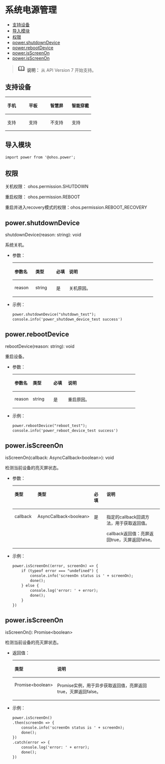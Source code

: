 # 系统电源管理<a name="ZH-CN_TOPIC_0000001164130786"></a>

-   [支持设备](#zh-cn_topic_0000001209567627_section8858145319412)
-   [导入模块](#zh-cn_topic_0000001209567627_s56d19203690d4782bfc74069abb6bd71)
-   [权限](#zh-cn_topic_0000001209567627_section11257113618419)
-   [power.shutdownDevice](#zh-cn_topic_0000001209567627_section192192415554)
-   [power.rebootDevice](#zh-cn_topic_0000001209567627_section1773218207620)
-   [power.isScreenOn](#zh-cn_topic_0000001209567627_section69511458115312)
-   [power.isScreenOn](#zh-cn_topic_0000001209567627_section143367619119)

>![](../../public_sys-resources/icon-note.gif) **说明：** 
>从 API Version 7 开始支持。

## 支持设备<a name="zh-cn_topic_0000001209567627_section8858145319412"></a>

<a name="zh-cn_topic_0000001209567627_table785845317416"></a>
<table><thead align="left"><tr id="zh-cn_topic_0000001209567627_row188588531947"><th class="cellrowborder" valign="top" width="25%" id="mcps1.1.5.1.1"><p id="zh-cn_topic_0000001209567627_p168595537417"><a name="zh-cn_topic_0000001209567627_p168595537417"></a><a name="zh-cn_topic_0000001209567627_p168595537417"></a>手机</p>
</th>
<th class="cellrowborder" valign="top" width="25%" id="mcps1.1.5.1.2"><p id="zh-cn_topic_0000001209567627_p158593531343"><a name="zh-cn_topic_0000001209567627_p158593531343"></a><a name="zh-cn_topic_0000001209567627_p158593531343"></a>平板</p>
</th>
<th class="cellrowborder" valign="top" width="25%" id="mcps1.1.5.1.3"><p id="zh-cn_topic_0000001209567627_p1885917531416"><a name="zh-cn_topic_0000001209567627_p1885917531416"></a><a name="zh-cn_topic_0000001209567627_p1885917531416"></a>智慧屏</p>
</th>
<th class="cellrowborder" valign="top" width="25%" id="mcps1.1.5.1.4"><p id="zh-cn_topic_0000001209567627_p185910531748"><a name="zh-cn_topic_0000001209567627_p185910531748"></a><a name="zh-cn_topic_0000001209567627_p185910531748"></a>智能穿戴</p>
</th>
</tr>
</thead>
<tbody><tr id="zh-cn_topic_0000001209567627_row18594532419"><td class="cellrowborder" valign="top" width="25%" headers="mcps1.1.5.1.1 "><p id="zh-cn_topic_0000001209567627_p17859185312414"><a name="zh-cn_topic_0000001209567627_p17859185312414"></a><a name="zh-cn_topic_0000001209567627_p17859185312414"></a>支持</p>
</td>
<td class="cellrowborder" valign="top" width="25%" headers="mcps1.1.5.1.2 "><p id="zh-cn_topic_0000001209567627_p2085920531148"><a name="zh-cn_topic_0000001209567627_p2085920531148"></a><a name="zh-cn_topic_0000001209567627_p2085920531148"></a>支持</p>
</td>
<td class="cellrowborder" valign="top" width="25%" headers="mcps1.1.5.1.3 "><p id="zh-cn_topic_0000001209567627_p68595531247"><a name="zh-cn_topic_0000001209567627_p68595531247"></a><a name="zh-cn_topic_0000001209567627_p68595531247"></a>不支持</p>
</td>
<td class="cellrowborder" valign="top" width="25%" headers="mcps1.1.5.1.4 "><p id="zh-cn_topic_0000001209567627_p1785935316416"><a name="zh-cn_topic_0000001209567627_p1785935316416"></a><a name="zh-cn_topic_0000001209567627_p1785935316416"></a>支持</p>
</td>
</tr>
</tbody>
</table>

## 导入模块<a name="zh-cn_topic_0000001209567627_s56d19203690d4782bfc74069abb6bd71"></a>

```
import power from '@ohos.power';
```

## 权限<a name="zh-cn_topic_0000001209567627_section11257113618419"></a>

关机权限： ohos.permission.SHUTDOWN

重启权限： ohos.permission.REBOOT

重启并进入recovery模式的权限：ohos.permission.REBOOT\_RECOVERY

## power.shutdownDevice<a name="zh-cn_topic_0000001209567627_section192192415554"></a>

shutdownDevice\(reason: string\): void

系统关机。

-   参数：

    <a name="zh-cn_topic_0000001209567627_table69661135912"></a>
    <table><thead align="left"><tr id="zh-cn_topic_0000001209567627_row149668318915"><th class="cellrowborder" valign="top" width="14.82%" id="mcps1.1.5.1.1"><p id="zh-cn_topic_0000001209567627_p7966738914"><a name="zh-cn_topic_0000001209567627_p7966738914"></a><a name="zh-cn_topic_0000001209567627_p7966738914"></a>参数名</p>
    </th>
    <th class="cellrowborder" valign="top" width="14.729999999999999%" id="mcps1.1.5.1.2"><p id="zh-cn_topic_0000001209567627_p296713699"><a name="zh-cn_topic_0000001209567627_p296713699"></a><a name="zh-cn_topic_0000001209567627_p296713699"></a>类型</p>
    </th>
    <th class="cellrowborder" valign="top" width="9.16%" id="mcps1.1.5.1.3"><p id="zh-cn_topic_0000001209567627_p196718315911"><a name="zh-cn_topic_0000001209567627_p196718315911"></a><a name="zh-cn_topic_0000001209567627_p196718315911"></a>必填</p>
    </th>
    <th class="cellrowborder" valign="top" width="61.29%" id="mcps1.1.5.1.4"><p id="zh-cn_topic_0000001209567627_p9967231197"><a name="zh-cn_topic_0000001209567627_p9967231197"></a><a name="zh-cn_topic_0000001209567627_p9967231197"></a>说明</p>
    </th>
    </tr>
    </thead>
    <tbody><tr id="zh-cn_topic_0000001209567627_row99671533914"><td class="cellrowborder" valign="top" width="14.82%" headers="mcps1.1.5.1.1 "><p id="zh-cn_topic_0000001209567627_p5518501625"><a name="zh-cn_topic_0000001209567627_p5518501625"></a><a name="zh-cn_topic_0000001209567627_p5518501625"></a>reason</p>
    </td>
    <td class="cellrowborder" valign="top" width="14.729999999999999%" headers="mcps1.1.5.1.2 "><p id="zh-cn_topic_0000001209567627_p11967433914"><a name="zh-cn_topic_0000001209567627_p11967433914"></a><a name="zh-cn_topic_0000001209567627_p11967433914"></a>string</p>
    </td>
    <td class="cellrowborder" valign="top" width="9.16%" headers="mcps1.1.5.1.3 "><p id="zh-cn_topic_0000001209567627_p19671336916"><a name="zh-cn_topic_0000001209567627_p19671336916"></a><a name="zh-cn_topic_0000001209567627_p19671336916"></a>是</p>
    </td>
    <td class="cellrowborder" valign="top" width="61.29%" headers="mcps1.1.5.1.4 "><p id="zh-cn_topic_0000001209567627_p69671631796"><a name="zh-cn_topic_0000001209567627_p69671631796"></a><a name="zh-cn_topic_0000001209567627_p69671631796"></a>关机原因。</p>
    </td>
    </tr>
    </tbody>
    </table>

-   示例：

    ```
    power.shutdownDevice("shutdown_test");
    console.info('power_shutdown_device_test success')
    ```


## power.rebootDevice<a name="zh-cn_topic_0000001209567627_section1773218207620"></a>

rebootDevice\(reason: string\): void

重启设备。

-   参数：

    <a name="zh-cn_topic_0000001209567627_table8732192015611"></a>
    <table><thead align="left"><tr id="zh-cn_topic_0000001209567627_row1173216204612"><th class="cellrowborder" valign="top" width="14.82%" id="mcps1.1.5.1.1"><p id="zh-cn_topic_0000001209567627_p973222015615"><a name="zh-cn_topic_0000001209567627_p973222015615"></a><a name="zh-cn_topic_0000001209567627_p973222015615"></a>参数名</p>
    </th>
    <th class="cellrowborder" valign="top" width="16.830000000000002%" id="mcps1.1.5.1.2"><p id="zh-cn_topic_0000001209567627_p273232015612"><a name="zh-cn_topic_0000001209567627_p273232015612"></a><a name="zh-cn_topic_0000001209567627_p273232015612"></a>类型</p>
    </th>
    <th class="cellrowborder" valign="top" width="11.88%" id="mcps1.1.5.1.3"><p id="zh-cn_topic_0000001209567627_p9732202013618"><a name="zh-cn_topic_0000001209567627_p9732202013618"></a><a name="zh-cn_topic_0000001209567627_p9732202013618"></a>必填</p>
    </th>
    <th class="cellrowborder" valign="top" width="56.47%" id="mcps1.1.5.1.4"><p id="zh-cn_topic_0000001209567627_p167326201566"><a name="zh-cn_topic_0000001209567627_p167326201566"></a><a name="zh-cn_topic_0000001209567627_p167326201566"></a>说明</p>
    </th>
    </tr>
    </thead>
    <tbody><tr id="zh-cn_topic_0000001209567627_row773292016614"><td class="cellrowborder" valign="top" width="14.82%" headers="mcps1.1.5.1.1 "><p id="zh-cn_topic_0000001209567627_p57320201162"><a name="zh-cn_topic_0000001209567627_p57320201162"></a><a name="zh-cn_topic_0000001209567627_p57320201162"></a>reason</p>
    </td>
    <td class="cellrowborder" valign="top" width="16.830000000000002%" headers="mcps1.1.5.1.2 "><p id="zh-cn_topic_0000001209567627_p973216201164"><a name="zh-cn_topic_0000001209567627_p973216201164"></a><a name="zh-cn_topic_0000001209567627_p973216201164"></a>string</p>
    </td>
    <td class="cellrowborder" valign="top" width="11.88%" headers="mcps1.1.5.1.3 "><p id="zh-cn_topic_0000001209567627_p5732132020612"><a name="zh-cn_topic_0000001209567627_p5732132020612"></a><a name="zh-cn_topic_0000001209567627_p5732132020612"></a>是</p>
    </td>
    <td class="cellrowborder" valign="top" width="56.47%" headers="mcps1.1.5.1.4 "><p id="zh-cn_topic_0000001209567627_p4733720662"><a name="zh-cn_topic_0000001209567627_p4733720662"></a><a name="zh-cn_topic_0000001209567627_p4733720662"></a>重启原因。</p>
    </td>
    </tr>
    </tbody>
    </table>

-   示例：

    ```
    power.rebootDevice("reboot_test");
    console.info('power_reboot_device_test success')
    ```


## power.isScreenOn<a name="zh-cn_topic_0000001209567627_section69511458115312"></a>

isScreenOn\(callback: AsyncCallback<boolean\>\): void

检测当前设备的亮灭屏状态。

-   参数：

    <a name="zh-cn_topic_0000001209567627_table183681450191519"></a>
    <table><thead align="left"><tr id="zh-cn_topic_0000001209567627_row20368050151519"><th class="cellrowborder" valign="top" width="15.989999999999998%" id="mcps1.1.5.1.1"><p id="zh-cn_topic_0000001209567627_p13681150121519"><a name="zh-cn_topic_0000001209567627_p13681150121519"></a><a name="zh-cn_topic_0000001209567627_p13681150121519"></a>类型</p>
    </th>
    <th class="cellrowborder" valign="top" width="28.27%" id="mcps1.1.5.1.2"><p id="zh-cn_topic_0000001209567627_p1636895015154"><a name="zh-cn_topic_0000001209567627_p1636895015154"></a><a name="zh-cn_topic_0000001209567627_p1636895015154"></a>类型</p>
    </th>
    <th class="cellrowborder" valign="top" width="9.64%" id="mcps1.1.5.1.3"><p id="zh-cn_topic_0000001209567627_p7565410191617"><a name="zh-cn_topic_0000001209567627_p7565410191617"></a><a name="zh-cn_topic_0000001209567627_p7565410191617"></a>必填</p>
    </th>
    <th class="cellrowborder" valign="top" width="46.1%" id="mcps1.1.5.1.4"><p id="zh-cn_topic_0000001209567627_p43681350181515"><a name="zh-cn_topic_0000001209567627_p43681350181515"></a><a name="zh-cn_topic_0000001209567627_p43681350181515"></a>说明</p>
    </th>
    </tr>
    </thead>
    <tbody><tr id="zh-cn_topic_0000001209567627_row636865081513"><td class="cellrowborder" valign="top" width="15.989999999999998%" headers="mcps1.1.5.1.1 "><p id="zh-cn_topic_0000001209567627_p4368165091513"><a name="zh-cn_topic_0000001209567627_p4368165091513"></a><a name="zh-cn_topic_0000001209567627_p4368165091513"></a>callback</p>
    </td>
    <td class="cellrowborder" valign="top" width="28.27%" headers="mcps1.1.5.1.2 "><p id="zh-cn_topic_0000001209567627_p83691450151519"><a name="zh-cn_topic_0000001209567627_p83691450151519"></a><a name="zh-cn_topic_0000001209567627_p83691450151519"></a>AsyncCallback&lt;boolean&gt;</p>
    </td>
    <td class="cellrowborder" valign="top" width="9.64%" headers="mcps1.1.5.1.3 "><p id="zh-cn_topic_0000001209567627_p17565310191610"><a name="zh-cn_topic_0000001209567627_p17565310191610"></a><a name="zh-cn_topic_0000001209567627_p17565310191610"></a>是</p>
    </td>
    <td class="cellrowborder" valign="top" width="46.1%" headers="mcps1.1.5.1.4 "><p id="zh-cn_topic_0000001209567627_p163691850191515"><a name="zh-cn_topic_0000001209567627_p163691850191515"></a><a name="zh-cn_topic_0000001209567627_p163691850191515"></a>指定的callback回调方法，用于获取返回值。</p>
    <p id="zh-cn_topic_0000001209567627_p3566124615812"><a name="zh-cn_topic_0000001209567627_p3566124615812"></a><a name="zh-cn_topic_0000001209567627_p3566124615812"></a>callback返回值：亮屏返回true，灭屏返回false。</p>
    </td>
    </tr>
    </tbody>
    </table>


-   示例：

    ```
    power.isScreenOn((error, screenOn) => {
        if (typeof error === "undefined") {
            console.info('screenOn status is ' + screenOn);
            done();
        } else {
            console.log('error: ' + error);
            done();
        }
    })
    ```


## power.isScreenOn<a name="zh-cn_topic_0000001209567627_section143367619119"></a>

isScreenOn\(\): Promise<boolean\>

检测当前设备的亮灭屏状态。

-   返回值：

    <a name="zh-cn_topic_0000001209567627_table1730417311314"></a>
    <table><thead align="left"><tr id="zh-cn_topic_0000001209567627_row1930412311018"><th class="cellrowborder" valign="top" width="23.87%" id="mcps1.1.3.1.1"><p id="zh-cn_topic_0000001209567627_p15304113117114"><a name="zh-cn_topic_0000001209567627_p15304113117114"></a><a name="zh-cn_topic_0000001209567627_p15304113117114"></a>类型</p>
    </th>
    <th class="cellrowborder" valign="top" width="76.13%" id="mcps1.1.3.1.2"><p id="zh-cn_topic_0000001209567627_p830411311017"><a name="zh-cn_topic_0000001209567627_p830411311017"></a><a name="zh-cn_topic_0000001209567627_p830411311017"></a>说明</p>
    </th>
    </tr>
    </thead>
    <tbody><tr id="zh-cn_topic_0000001209567627_row173045311711"><td class="cellrowborder" valign="top" width="23.87%" headers="mcps1.1.3.1.1 "><p id="zh-cn_topic_0000001209567627_p686517815914"><a name="zh-cn_topic_0000001209567627_p686517815914"></a><a name="zh-cn_topic_0000001209567627_p686517815914"></a>Promise&lt;boolean&gt;</p>
    </td>
    <td class="cellrowborder" valign="top" width="76.13%" headers="mcps1.1.3.1.2 "><p id="zh-cn_topic_0000001209567627_p163041531916"><a name="zh-cn_topic_0000001209567627_p163041531916"></a><a name="zh-cn_topic_0000001209567627_p163041531916"></a>Promise实例，用于异步获取返回值，亮屏返回true，灭屏返回false。</p>
    </td>
    </tr>
    </tbody>
    </table>

-   示例：

    ```
    power.isScreenOn()
    .then(screenOn => {
        console.info('screenOn status is ' + screenOn);
        done();
    })
    .catch(error => {
        console.log('error: ' + error);
        done();
    })
    ```


